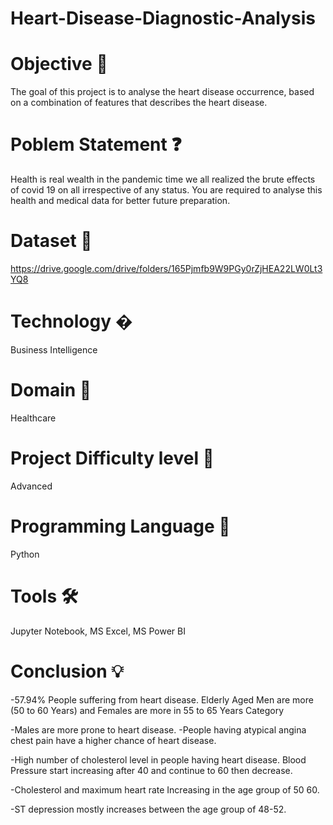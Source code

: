 # Heart-Disease-Diagnostic-Analysis
# Objective 🎯
The goal of this project is to analyse the heart disease
occurrence, based on a combination of features that
describes the heart disease.
# Poblem Statement ❓
Health is real wealth in the pandemic time we all realized the
brute effects of covid 19 on all irrespective of any status. You
are required to analyse this health and medical data for
better future preparation.
# Dataset 📀
https://drive.google.com/drive/folders/165Pjmfb9W9PGy0rZjHEA22LW0Lt3YQ8
# Technology �
Business Intelligence
# Domain 🏥
Healthcare
# Project Difficulty level 🥇
Advanced
# Programming Language 🐍
Python
# Tools 🛠
Jupyter Notebook, MS
Excel, MS Power BI
# Conclusion 💡
-57.94% People suffering from heart disease.
Elderly Aged Men are more (50 to 60 Years) and Females are more in 55 to 65 Years Category

-Males are more prone to heart disease.
-People having atypical angina chest pain have a higher chance of heart disease.

-High number of cholesterol level in people having heart disease.
Blood Pressure start increasing after 40 and continue to 60 then decrease.

-Cholesterol and maximum heart rate Increasing in the age group of 50 60.

-ST depression mostly increases between the age group of 48-52.
